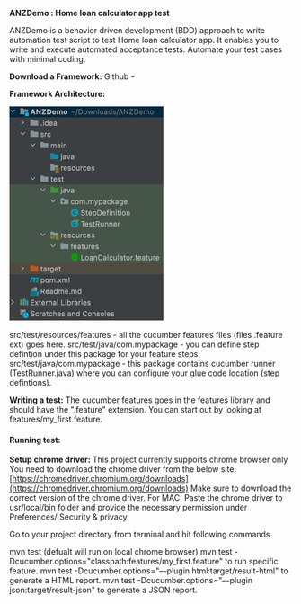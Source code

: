 **ANZDemo : Home loan calculator app test**

ANZDemo is a behavior driven development (BDD) approach to write automation test script to test Home loan calculator app.
It enables you to write and execute automated acceptance tests.
Automate your test cases with minimal coding.

**Download a Framework:** 
Github - 



**Framework Architecture:**

![img.png](img.png)

src/test/resources/features - all the cucumber features files (files .feature ext) goes here.
src/test/java/com.mypackage - you can define step defintion under this package for your feature steps.
src/test/java/com.mypackage - this package contains cucumber runner (TestRunner.java) where you can configure your glue code location (step defintions).

**Writing a test:**
The cucumber features goes in the features library and should have the ".feature" extension.
You can start out by looking at features/my_first.feature.

#### **Running test:**

**Setup chrome driver:** This project currently supports chrome browser only
You need to download the chrome driver from the below site:
[https://chromedriver.chromium.org/downloads](https://chromedriver.chromium.org/downloads)
Make sure to download the correct version of the chrome driver.
For MAC: Paste the chrome driver to usr/local/bin folder and provide the necessary permission 
under Preferences/ Security & privacy.

Go to your project directory from terminal and hit following commands

mvn test (defualt will run on local chrome browser)
mvn test -Dcucumber.options="classpath:features/my_first.feature" to run specific feature.
mvn test -Dcucumber.options="–-plugin html:target/result-html" to generate a HTML report.
mvn test -Dcucumber.options="–-plugin json:target/result-json" to generate a JSON report.